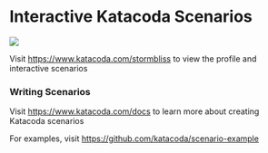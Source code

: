 # Interactive Katacoda Scenarios

[![](http://shields.katacoda.com/katacoda/stormbliss/count.svg)](https://www.katacoda.com/stormbliss "Get your profile on Katacoda.com")

Visit https://www.katacoda.com/stormbliss to view the profile and interactive scenarios

### Writing Scenarios
Visit https://www.katacoda.com/docs to learn more about creating Katacoda scenarios

For examples, visit https://github.com/katacoda/scenario-example
